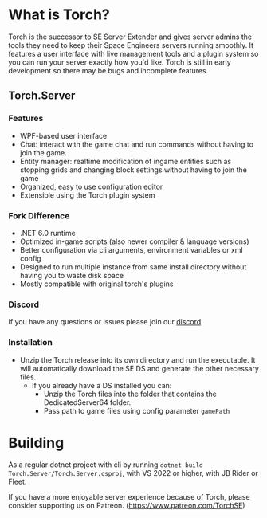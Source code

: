 # What is Torch?
Torch is the successor to SE Server Extender and gives server admins the tools they need to keep their Space Engineers servers running smoothly. It features a user interface with live management tools and a plugin system so you can run your server exactly how you'd like. Torch is still in early development so there may be bugs and incomplete features.

## Torch.Server

### Features
* WPF-based user interface
* Chat: interact with the game chat and run commands without having to join the game.
* Entity manager: realtime modification of ingame entities such as stopping grids and changing block settings without having to join the game
* Organized, easy to use configuration editor
* Extensible using the Torch plugin system

### Fork Difference
* .NET 6.0 runtime
* Optimized in-game scripts (also newer compiler & language versions)
* Better configuration via cli arguments, environment variables or xml config
* Designed to run multiple instance from same install directory without having you to waste disk space 
* Mostly compatible with original torch's plugins

### Discord

If you have any questions or issues please join our [discord](https://discord.gg/UyYFSe3TyQ)

### Installation

* Unzip the Torch release into its own directory and run the executable. It will automatically download the SE DS and generate the other necessary files.
  - If you already have a DS installed you can:
    * Unzip the Torch files into the folder that contains the DedicatedServer64 folder.
    * Pass path to game files using config parameter `gamePath`

# Building

As a regular dotnet project with cli by running `dotnet build Torch.Server/Torch.Server.csproj`, with VS 2022 or higher, with JB Rider or Fleet.

If you have a more enjoyable server experience because of Torch, please consider supporting us on Patreon. (https://www.patreon.com/TorchSE)

